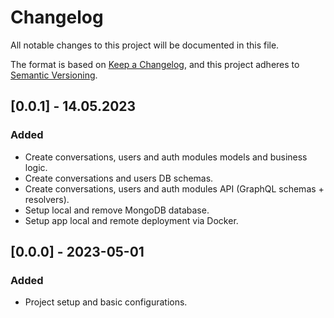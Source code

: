 # Changelog

All notable changes to this project will be documented in this file.

The format is based on [Keep a Changelog](https://keepachangelog.com/en/1.0.0/),
and this project adheres to [Semantic Versioning](https://semver.org/spec/v2.0.0.html).

## [0.0.1] - 14.05.2023

### Added

- Create conversations, users and auth modules models and business logic.
- Create conversations and users DB schemas.
- Create conversations, users and auth modules API (GraphQL schemas + resolvers).
- Setup local and remove MongoDB database.
- Setup app local and remote deployment via Docker.

## [0.0.0] - 2023-05-01

### Added

- Project setup and basic configurations.

